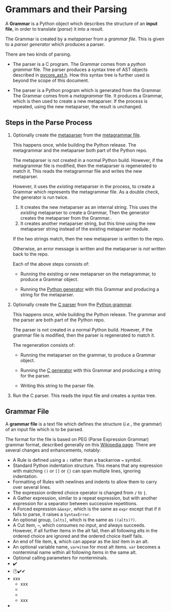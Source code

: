 # Grammars and their Parsing

A **Grammar** is a Python object which describes the structure of an 
**input file**, in order to translate (*parse*) it into a result.

The Grammar is created by a *metaparser* from a *grammar file*.  This is given to a *parser generator* which produces a parser.

There are two kinds of parsing.

- The parser is a C program.  The Grammar comes from a *python grammar* file.  The parser produces a syntax tree of AST objects described in [pycore_ast.h](../../../Include/internal/pycore_ast.h).  How this syntax tree is further used is beyond the scope of this document.

- The parser is a Python program which is generated from the Grammar.  The Grammar comes from a *metagrammar* file.  It produces a Grammar, which is then used to create a new metaparser.  If the process is repeated, using the new metaparser, the result is unchanged.

## Steps in the Parse Process

1. Optionally create the [metaparser](grammar_parser.py) from the [metagrammar file](metagrammar.gram).

    This happens once, while building the Python release.  The metagrammar and the metaparser both part of the Python repo.

    The metaparser is not created in a normal Python build.  However, if the metagrammar file is modified, then the metaparser is regenerated to match it.  This reads the metagrammar file and writes the new metaparser.

    However, it uses the *existing* metaparser in the process, to create a Grammar which represents the metagrammar file.  As a double check, the generator is run twice.

    1. It creates the new metaparser as an internal string.  This uses the *existing* metaparser to create a Grammar,  Then the generator creates the metaparser from the Grammar..
    2. It creates another metaparser string, but this time using the new metaparser string instead of the existing metaparser module.

    If the two strings match, then the new metaparser is written to the repo.

    Otherwise, an error message is written and the metaparser is *not* written back to the repo.

    Each of the above steps consists of:
    - Running the existing or new metaparser on the metagrammar, to produce a Grammar object.

    - Running the [Python generator](python_generator.py) with this Grammar and producing a string for the metaparser.


2. Optionally create the [C parser](../../../Parser/parser.c) from the [Python grammar](../../../Grammar/python.gram).

    This happens once, while building the Python release.  The grammar and the parser are both part of the Python repo.

    The parser is not created in a normal Python build.  However, if the grammar file is modified, then the parser is regenerated to match it.

    The regeneration consists of:
    - Running the metaparser on the grammar, to produce a Grammar object.

    - Running the [C generator](c_generator.py) with this Grammar and producing a string for the parser.

    - Writing this string to the parser file.

3. Run the C parser.  This reads the input file and creates a syntax tree.

## Grammar File

A **grammar file** is a text file which defines the structure (*i.e.*, the grammar) of an input file which is to be parsed.

The format for the file is based on PEG (Parse Expression Grammar) grammar format, described generally on this [Wikipedia page](https://en.wikipedia.org/wiki/Parsing_expression_grammar).  There are several changes and enhancements, notably:
  - A Rule is defined using a **`:`** rather than a backarrow **`←`** symbol.
  - Standard Python indentation structure.  This means that any expression with matching `()` or `[]` or `{}` can span multiple lines, ignoring indentation.
  - Formatting of Rules with newlines and indents to allow them to carry over several lines.
  - The expression ordered choice operator is changed from **`/`** to **`|`**.
  - A Gather expression, similar to a repeat expression, but with another expression for a separator between successive repetitions.
  - A Forced expression `&&expr`, which is the same as `expr` except that if it fails to parse, it raises a `SyntaxError`.
  - An optional group, `[alts]`, which is the same as `((alts)?)`.
  - A Cut item, **`~`**, which consumes no input, and always succeeds.  However, if all further items in the alt fail, then all following alts in the ordered choice are ignored and the ordered choice itself fails.
  - An end of file item, **`$`**, which can appear as the *last* item in an alt.
  - An optional variable name, `var`**`=`**`item` for most alt items.  `var` becomes a nonterminal name within all following items in the same alt.
  - Optional calling parameters for nonterminals.  
  - :heavy_check_mark:
  - 🕑✔️✔
- xxx
  - xxx
  - 
  - 
  - xxx
- 

